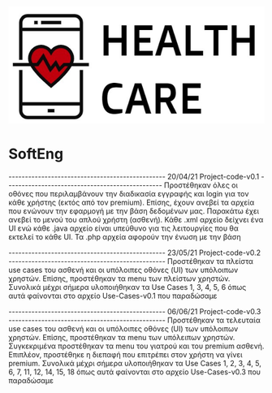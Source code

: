 <img src="./Code/images/logo.jpg">

# SoftEng

------------------------------------------------ 20/04/21 Project-code-v0.1 ------------------------------------------------
Προστέθηκαν όλες οι οθόνες που περιλαμβάνουν την διαδικασία εγγραφής και login για τον κάθε χρήστης (εκτός από τον 
premium). Επίσης, έχουν ανεβεί τα αρχεία που ενώνουν την εφαρμογή με την βάση δεδομένων μας. Παρακάτω έχει ανεβεί το 
μενού του απλού χρήστη (ασθενή). Κάθε .xml αρχείο δείχνει ένα UI ενώ κάθε .java αρχείο είναι υπεύθυνο για τις 
λειτουργίες που θα εκτελεί το κάθε UI. Τα .php αρχεία αφορούν την ένωση με την βάση

------------------------------------------------ 23/05/21 Project-code-v0.2 ------------------------------------------------
Προστέθηκαν τα πλείστα use cases του ασθενή και οι υπόλοιπες οθόνες (UI) των υπόλοιπων χρηστών. Επίσης, προστέθηκαν
τα menu των πλείστων χρηστών. Συνολικά μέχρι σήμερα υλοποιήθηκαν τα Use Cases 1, 3, 4, 5, 6 όπως αυτά φαίνονται 
στο αρχείο Use-Cases-v0.1 που παραδώσαμε

------------------------------------------------ 06/06/21 Project-code-v0.3 ------------------------------------------------
Προστέθηκαν τα τελευταία use cases του ασθενή και οι υπόλοιπες οθόνες (UI) των υπόλοιπων χρηστών. Επίσης, προστέθηκαν
τα menu των υπόλειπων χρηστών. Συγκεκριμένα προστέθηκαν τα menu του γιατρού και του premium ασθενή. Επιπλέον,
προστέθηκε η διεπαφή που επιτρέπει στον χρήστη να γίνει premium. Συνολικά μέχρι σήμερα υλοποιήθηκαν τα Use Cases
1, 2, 3, 4, 5, 6, 7, 11, 12, 14, 15, 18 όπως αυτά φαίνονται στο αρχείο Use-Cases-v0.3 που παραδώσαμε
